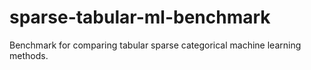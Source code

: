 # sparse-tabular-ml-benchmark
Benchmark for comparing tabular sparse categorical machine learning methods.
